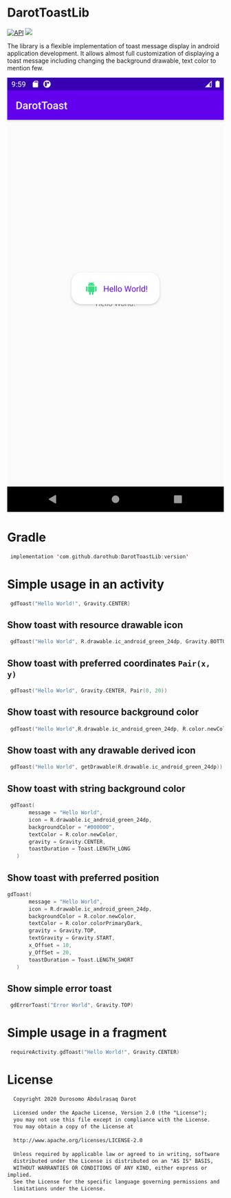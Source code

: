 # DarotToastLib

[![API](https://img.shields.io/badge/API-21%2B-brightgreen.svg?style=flat)](https://android-arsenal.com/api?level=21)
[![](https://jitpack.io/v/darothub/darotToastLib.svg)](https://jitpack.io/#darothub/darotToastLib)

The library is a flexible implementation of toast message display in android application development. It allows almost full customization
of displaying a toast message including changing the background drawable, text color to mention few.

![Screenshot](app/src/main/res/mipmap-xxxhdpi/Screenshot.png)

# Gradle

 ```kotlin
  implementation 'com.github.darothub:DarotToastLib:version'
 ```
 # Simple usage in an activity
 ```kotlin
  gdToast("Hello World!", Gravity.CENTER)
 ```
 ## Show toast with resource drawable icon
 ```kotlin
  gdToast("Hello World", R.drawable.ic_android_green_24dp, Gravity.BOTTOM)
 ```
 ## Show toast with preferred coordinates ```Pair(x, y)```
 ```kotlin
  gdToast("Hello World", Gravity.CENTER, Pair(0, 20))
 ```
 ## Show toast with resource background color
 ```kotlin
  gdToast("Hello World",R.drawable.ic_android_green_24dp, R.color.newColor, Gravity.BOTTOM)
 ```
 ## Show toast with any drawable derived icon
 ```kotlin
  gdToast("Hello World", getDrawable(R.drawable.ic_android_green_24dp))
 ```
 ## Show toast with string background color
 ```kotlin
  gdToast(
        message = "Hello World",
        icon = R.drawable.ic_android_green_24dp,
        backgroundColor = "#000000",
        textColor = R.color.newColor,
        gravity = Gravity.CENTER,
        toastDuration = Toast.LENGTH_LONG
    )
 ```
  ## Show toast with preferred position
 ```kotlin
 gdToast(
        message = "Hello World",
        icon = R.drawable.ic_android_green_24dp,
        backgroundColor = R.color.newColor,
        textColor = R.color.colorPrimaryDark,
        gravity = Gravity.TOP,
        textGravity = Gravity.START,
        x_Offset = 10,
        y_OffSet = 20,
        toastDuration = Toast.LENGTH_SHORT
    )
 ```
 ## Show simple error toast
```kotlin
 gdErrorToast("Error World", Gravity.TOP)
 ```
# Simple usage in a fragment
 ```kotlin
  requireActivity.gdToast("Hello World!", Gravity.CENTER)
 ```
# License

 ```
   Copyright 2020 Durosomo Abdulrasaq Darot

   Licensed under the Apache License, Version 2.0 (the "License");
   you may not use this file except in compliance with the License.
   You may obtain a copy of the License at

   http://www.apache.org/licenses/LICENSE-2.0

   Unless required by applicable law or agreed to in writing, software
   distributed under the License is distributed on an "AS IS" BASIS,
   WITHOUT WARRANTIES OR CONDITIONS OF ANY KIND, either express or implied.
   See the License for the specific language governing permissions and
   limitations under the License.
 ```

